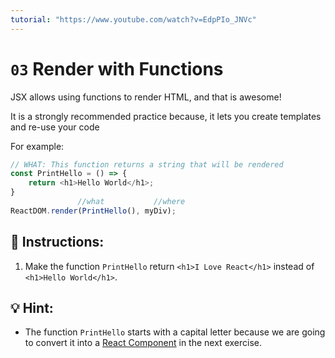 ```yaml
---
tutorial: "https://www.youtube.com/watch?v=EdpPIo_JNVc"
---
```


# `03` Render with Functions

JSX allows using functions to render HTML, and that is awesome!

It is a strongly recommended practice because, it lets you create templates and re-use your code

For example:

```js
// WHAT: This function returns a string that will be rendered
const PrintHello = () => {
    return <h1>Hello World</h1>;
}
               //what           //where
ReactDOM.render(PrintHello(), myDiv);
```

## 📝 Instructions:

1. Make the function `PrintHello` return `<h1>I Love React</h1>` instead of `<h1>Hello World</h1>`.

## 💡 Hint:

+ The function `PrintHello` starts with a capital letter because we are going to convert it into a [React Component](https://reactjs.org/docs/react-component.html) in the next exercise.
